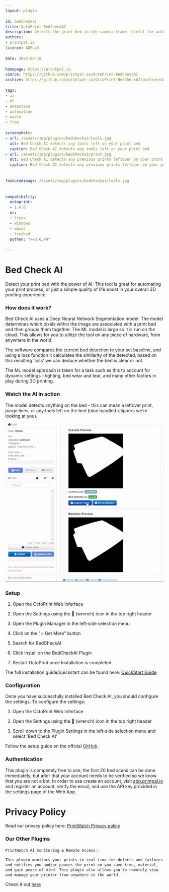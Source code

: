 ```yaml
---
layout: plugin

id: bedcheckai
title: OctoPrint-BedCheckAI
description: Detects the print bed in the camera frame. Useful for automation and smarter printing
authors:
- printpal.io
license: AGPLv3

date: 2023-09-18

homepage: https://printpal.io
source: https://github.com/printpal-io/OctoPrint-BedCheckAI
archive: https://github.com/printpal-io/OctoPrint-BedCheckAI/archive/master.zip

tags:
- ai
- ml
- detection
- automation
- macro
- free

screenshots:
- url: /assets/img/plugins/bedcheckai/tools.jpg
  alt: Bed Check AI detects any tools left on your print bed
  caption: Bed Check AI detects any tools left on your print bed
- url: /assets/img/plugins/bedcheckai/print.jpg
  alt: Bed Check AI detects any previous prints leftover on your print bed
  caption: Bed Check AI detects any previous prints leftover on your print bed


featuredimage: /assets/img/plugins/bedcheckai/tools.jpg


compatibility:
  octoprint:
  - 1.4.0
  os:
  - linux
  - windows
  - macos
  - freebsd
  python: ">=3.6,<4"

---
```


# Bed Check AI
Detect your print bed with the power of AI. This tool is great for automating your print process, or just a simple quality of life boost in your overall 3D printing experience.

### How does it work?
Bed Check AI uses a Deep Neural Network Segmentation model. The model determines which pixels within the image are associated with a print bed and then groups them together. The ML model is large so it is run on the cloud. This allows for you to utilize the tool on any piece of hardware, from anywhere in the world.

The software compares the current bed detection to your set baseline, and using a loss function it calculates the similarity of the detected, based on this resulting 'loss' we can deduce whether the bed is clear or not.

The ML model approach is taken for a task such as this to account for dynamic settings - lighting, bed wear and tear, and many other factors in play during 3D printing.
### Watch the AI in action
The model detects anything on the bed - this can mean a leftover print, purge lines, or any tools left on the bed (blue handled-clippers we're looking at you).

![](/assets/img/plugins/bedcheckai/bedcheckai-demo.gif "OctoPrint Demo")

### Setup

1. Open the OctoPrint Web Inferface

2. Open the Settings using the 🔧 (wrench) icon in the top right header

3. Open the Plugin Manager in the left-side selection menu

4. Click on the "+ Get More" button

5. Search for BedCheckAI

6. Click Install on the BedCheckAI Plugin

7. Restart OctoPrint once Installation is completed

The full installation guide/quickstart can be found here: [QuickStart Guide](https://github.com/printpal-io/OctoPrint-BedCheckAI)

### Configuration

Once you have successfully installed Bed Check AI, you should configure the settings. To configure the settings:

1. Open the OctoPrint Web Inferface

2. Open the Settings using the 🔧 (wrench) icon in the top right header

3. Scroll down to the Plugin Settings in the left-side selection menu and select 'Bed Check AI'

Follow the setup guide on the official [GitHub](https://github.com/printpal-io/OctoPrint-BedCheckAI/wiki/Installation).


### Authentication

This plugin is completely free to use, the first 20 bed scans can be done immediately, but after that your account needs to be verified so we know that you are not a bot. In order to use create an account, visit [app.printpal.io](https://app.printpal.io) and register an account, verify the email, and use the API key provided in the settings page of the Web App.

# Privacy Policy
Read our privacy policy here: [PrintWatch Privacy policy](https://printpal.io/privacy/)

### Our Other Plugins
`PrintWatch AI monitoring & Remote Access` :
```
This plugin monitors your prints in real-time for defects and failures and notifies you and/or pauses the print so you save time, material, and gain peace of mind. This plugin also allows you to remotely view and manage your printer from anywhere in the world.
```
Check it out [here](https://plugins.octoprint.org/plugins/printwatch/)
